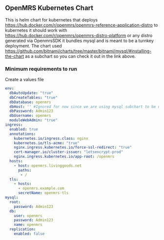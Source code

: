 ## OpenMRS Kubernetes Chart

This is helm chart for kubernetes that deploys https://hub.docker.com/r/openmrs/openmrs-reference-application-distro to kubernetes it should work with https://hub.docker.com/r/openmrs/openmrs-distro-platform or any distro generated via OpenmrsSDK it bundles mysql and is meant to be a turnkey deployment. The chart used https://github.com/bitnami/charts/tree/master/bitnami/mysql/#installing-the-chart as a subchart so you can check it out in the link above.
### Minimum requirements to run

Create a values file
```yaml
env:
  dbAutoUpdate: "true"
  dbCreateTables: "true"
  dbDatabase: openmrs
  dbHost: '' #Ignored for now since we are using mysql subchart to be used when using external db
  dbPassword: Admin123
  dbUsername: openmrs
  moduleWebAdmin: "true"
ingress:
  enabled: true
  annotations:
    kubernetes.io/ingress.class: nginx
    kubernetes.io/tls-acme: "true"
    nginx.ingress.kubernetes.io/force-ssl-redirect: "true"
    cert-manager.io/cluster-issuer: "letsencrypt-prod"
    nginx.ingress.kubernetes.io/app-root: /openmrs
  hosts:
    - host: openmrs.livinggoods.net
      paths:
       - /
  tls:
    - hosts:
      - openmrs.example.com
      secretName: openmrs-tls
mysql:
  root:
    password: Admin123
  db:
    user: openmrs
    password: Admin123
    name: openmrs
  replication:
    enabled: false
```